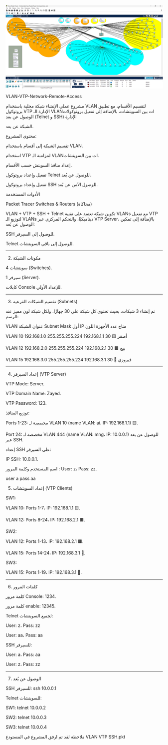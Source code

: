 <div>
<img src="vlan2.png" alt="VLAN Diagram" style="width:120% high:%100; height:auto;"/>
</div>

VLAN-VTP-Network-Remote-Access

مشروع عملى الإنشاء شبكة محلية باستخدام VLAN لتقسيم الأقسام، مع تطبيق بروتوكول VTP الإدارة الـ VLANات بين السويتشات، بالإضافة إلى تفعيل بروتوكولات الوصول عن بعد (Telnet و SSH) الإدارة

الشبكة عن بعد.

محتوى المشروع:

تقسيم الشبكة إلى أقسام باستخدام VLAN.

استخدام VTP لمزامنة الـ VLANات بين السويتشات.

إعداد منافذ السويتش حسب الأقسام.

تفعيل وإعداد بروتوكول Telnet للوصول عن بُعد.

تفعيل وإعداد بروتوكول SSH للوصول الآمن عن بُعد.


الأدوات المستخدمة 

Packet Tracer
Switches & Routers (محاكاة)


 VLAN + VTP + SSH + Telnet
تكوين شبكة تعتمد على تقنية VLANs مع تفعيل VTP لتوزيع الـ VLANs ديناميكيًا، والتحكم المركزي عبر VTP Server، بالإضافة إلى تمكين الوصول عن بُعد:

SSH للوصول إلى السيرفر.

Telnet للوصول إلى باقي السويتشات.

---
2. مكونات الشبكة

4 سويتشات (Switches).

1 سيرفر (Server).

كابلات Console للإعداد الأولي.

---

3. تقسيم الشبكات الفرعية (Subnets)

تم إنشاء 3 شبكات، بحيث تحتوي كل شبكة على 30 جهازًا، ولكل شبكة لون مميز عند الرسم:

VLAN	عنوان الشبكة	Subnet Mask	أول IP متاح	عدد الأجهزة	اللون

VLAN 10	192.168.1.0	255.255.255.224	192.168.1.1	30	🟨 أصفر

VLAN 12	192.168.2.0	255.255.255.224	192.168.2.1	30	🟫 بيج


VLAN 15	192.168.3.0	255.255.255.224	192.168.3.1	30	🩵 فيروزي



---

4. إعداد السيرفر (VTP Server)

VTP Mode: Server.

VTP Domain Name: Zayed.

VTP Password: 123.


توزيع المنافذ:

Ports 1-23: مخصصة لـ VLAN 10 (name VLAN: ai، IP: 192.168.1.1) 🟨.

Port 24: مخصصة لـ VLAN 444 (name VLAN: mng، IP: 10.0.0.1) للوصول عن بعد عبر SSH.


إعداد SSH على السيرفر:

IP SSH: 10.0.0.1.

اسم المستخدم وكلمة المرور
: User: z، Pass: zz.

user a pass aa



5. إعداد السويتشات (VTP Clients)

SW1:

VLAN 10: Ports 1-7، IP: 192.168.1.1 🟨.

VLAN 12: Ports 8-24، IP: 192.168.2.1 🟫.

SW2:

VLAN 12: Ports 1-13، IP: 192.168.2.1 🟫.

VLAN 15: Ports 14-24، IP: 192.168.3.1 🩵.


SW3:

VLAN 15: Ports 1-19، IP: 192.168.3.1 🩵.


---

6. كلمات المرور

كلمة مرور Console: 1234.

كلمة مرور enable: 12345.


Telnet لجميع السويتشات:

User: z، Pass: zz

User: aa، Pass: aa


SSH للسيرفر:

User: a، Pass: aa

User: z، Pass: zz



---

7. الوصول عن بُعد

SSH للسيرفر: ssh 10.0.0.1

Telnet للسويتشات:

SW1: telnet 10.0.0.2

SW2: telnet 10.0.0.3

SW3: telnet 10.0.0.4

ملاحظة  لقد تم ارفق المشروع في المستودع 
VLAN VTP SSH.pkt
